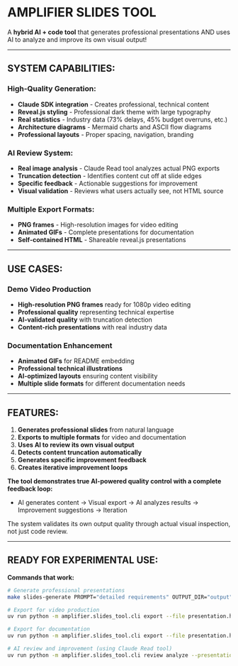 # AMPLIFIER SLIDES TOOL

A **hybrid AI + code tool** that generates professional presentations AND uses AI to analyze and improve its own visual output!

---

## **SYSTEM CAPABILITIES:**

### **High-Quality Generation:**

- **Claude SDK integration** - Creates professional, technical content
- **Reveal.js styling** - Professional dark theme with large typography
- **Real statistics** - Industry data (73% delays, 45% budget overruns, etc.)
- **Architecture diagrams** - Mermaid charts and ASCII flow diagrams
- **Professional layouts** - Proper spacing, navigation, branding

### **AI Review System:**

- **Real image analysis** - Claude Read tool analyzes actual PNG exports
- **Truncation detection** - Identifies content cut off at slide edges
- **Specific feedback** - Actionable suggestions for improvement
- **Visual validation** - Reviews what users actually see, not HTML source

### **Multiple Export Formats:**

- **PNG frames** - High-resolution images for video editing
- **Animated GIFs** - Complete presentations for documentation
- **Self-contained HTML** - Shareable reveal.js presentations

---

## **USE CASES:**

### **Demo Video Production**

- **High-resolution PNG frames** ready for 1080p video editing
- **Professional quality** representing technical expertise
- **AI-validated quality** with truncation detection
- **Content-rich presentations** with real industry data

### **Documentation Enhancement**

- **Animated GIFs** for README embedding
- **Professional technical illustrations**
- **AI-optimized layouts** ensuring content visibility
- **Multiple slide formats** for different documentation needs

---

## **FEATURES:**

1. **Generates professional slides** from natural language
2. **Exports to multiple formats** for video and documentation
3. **Uses AI to review its own visual output**
4. **Detects content truncation automatically**
5. **Generates specific improvement feedback**
6. **Creates iterative improvement loops**

**The tool demonstrates true AI-powered quality control with a complete feedback loop:**

- AI generates content → Visual export → AI analyzes results → Improvement suggestions → Iteration

The system validates its own output quality through actual visual inspection, not just code review.

---

## **READY FOR EXPERIMENTAL USE:**

**Commands that work:**

```bash
# Generate professional presentations
make slides-generate PROMPT="detailed requirements" OUTPUT_DIR="output"

# Export for video production
uv run python -m amplifier.slides_tool.cli export --file presentation.html --format png

# Export for documentation
uv run python -m amplifier.slides_tool.cli export --file presentation.html --format gif

# AI review and improvement (using Claude Read tool)
uv run python -m amplifier.slides_tool.cli review analyze --presentation presentation.html
```

